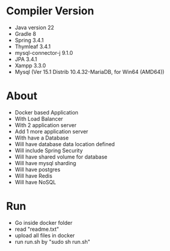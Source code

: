 # Compiler Version
- Java version 22
- Gradle 8
- Spring 3.4.1
- Thymleaf 3.4.1
- mysql-connector-j 9.1.0 
- JPA 3.4.1
- Xampp 3.3.0
- Mysql (Ver 15.1 Distrib 10.4.32-MariaDB, for Win64 (AMD64))


# About
- Docker based Application
- With Load Balancer
- With 2 application server
- Add 1 more application server
- With have a Database
- Will have database data location defined
- Will include Spring Security
- Will have shared volume for database
- Will have mysql sharding
- Will have postgres
- Will have Redis
- Will have NoSQL


# Run
- Go inside docker folder
- read "readme.txt"
- upload all files in docker
- run run.sh by "sudo sh run.sh"